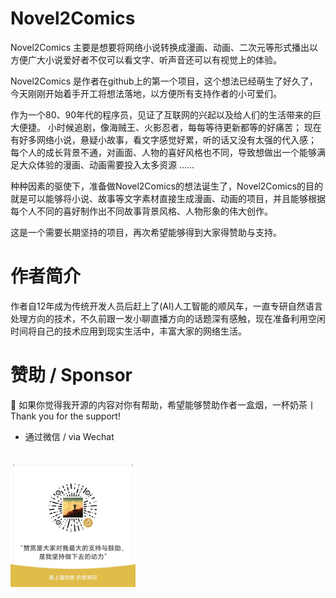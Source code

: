 # Novel2Comics

Novel2Comics 主要是想要将网络小说转换成漫画、动画、二次元等形式播出以方便广大小说爱好者不仅可以看文字、听声音还可以有视觉上的体验。

Novel2Comics 是作者在github上的第一个项目，这个想法已经萌生了好久了，今天刚刚开始着手开工将想法落地，以方便所有支持作者的小可爱们。

作为一个80、90年代的程序员，见证了互联网的兴起以及给人们的生活带来的巨大便捷。
小时候追剧，像海贼王、火影忍者，每每等待更新都等的好痛苦；
现在有好多网络小说，悬疑小故事，看文字感觉好累，听的话又没有太强的代入感；
每个人的成长背景不通，对画面、人物的喜好风格也不同，导致想做出一个能够满足大众体验的漫画、动画需要投入太多资源
……

种种因素的驱使下，准备做Novel2Comics的想法诞生了，Novel2Comics的目的就是可以能够将小说、故事等文字素材直接生成漫画、动画的项目，并且能够根据每个人不同的喜好制作出不同故事背景风格、人物形象的伟大创作。

这是一个需要长期坚持的项目，再次希望能够得到大家得赞助与支持。

# 作者简介

作者自12年成为传统开发人员后赶上了(AI)人工智能的顺风车，一直专研自然语言处理方向的技术，不久前跟一发小聊直播方向的话题深有感触，现在准备利用空闲时间将自己的技术应用到现实生活中，丰富大家的网络生活。

# 赞助 / Sponsor
💖 如果你觉得我开源的内容对你有帮助，希望能够赞助作者一盒烟，一杯奶茶丨Thank you for the support!

- 通过微信 / via Wechat
<br>
<img src="wechat_1.jpg" width="200" height="200">
